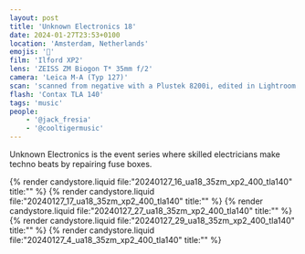 ```yaml
---
layout: post
title: 'Unknown Electronics 18'
date: 2024-01-27T23:53+0100
location: 'Amsterdam, Netherlands'
emojis: '🎹'
film: 'Ilford XP2'
lens: 'ZEISS ZM Biogon T* 35mm f/2'
camera: 'Leica M-A (Typ 127)'
scan: 'scanned from negative with a Plustek 8200i, edited in Lightroom'
flash: 'Contax TLA 140'
tags: 'music'
people: 
    - '@jack_fresia'
    - '@cooltigermusic'
---
```


Unknown Electronics is the event series where skilled electricians make techno beats by repairing fuse boxes.

{% render candystore.liquid file:"20240127_16_ua18_35zm_xp2_400_tla140" title:"" %}
{% render candystore.liquid file:"20240127_17_ua18_35zm_xp2_400_tla140" title:"" %}
{% render candystore.liquid file:"20240127_27_ua18_35zm_xp2_400_tla140" title:"" %}
{% render candystore.liquid file:"20240127_29_ua18_35zm_xp2_400_tla140" title:"" %}
{% render candystore.liquid file:"20240127_4_ua18_35zm_xp2_400_tla140" title:"" %}